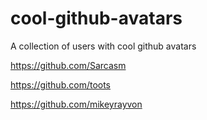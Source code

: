 # cool-github-avatars
A collection of users with cool github avatars

https://github.com/Sarcasm

https://github.com/toots

https://github.com/mikeyrayvon
